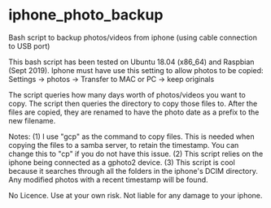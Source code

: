 # iphone_photo_backup
Bash script to backup photos/videos from iphone (using cable connection to USB port)

This bash script has been tested on Ubuntu 18.04 (x86_64) and Raspbian (Sept 2019).
Iphone must have use this setting to allow photos to be copied:
Settings -> photos -> Transfer to MAC or PC -> keep originals 

The script queries how many days worth of photos/videos you want to copy. The script then queries the directory to copy those files to. After the files are copied, they are renamed to have the photo date as a prefix to the new filename.

Notes:
(1) I use "gcp" as the command to copy files. This is needed when copying the files to a samba server, to retain the timestamp. You can change this to "cp" if you do not have this issue.
(2) This script relies on the iphone being connected as a gphoto2 device.
(3) This script is cool because it searches through all the folders in the iphone's DCIM directory. Any modified photos with a recent timestamp will be found.

No Licence. Use at your own risk. Not liable for any damage to your iphone.
